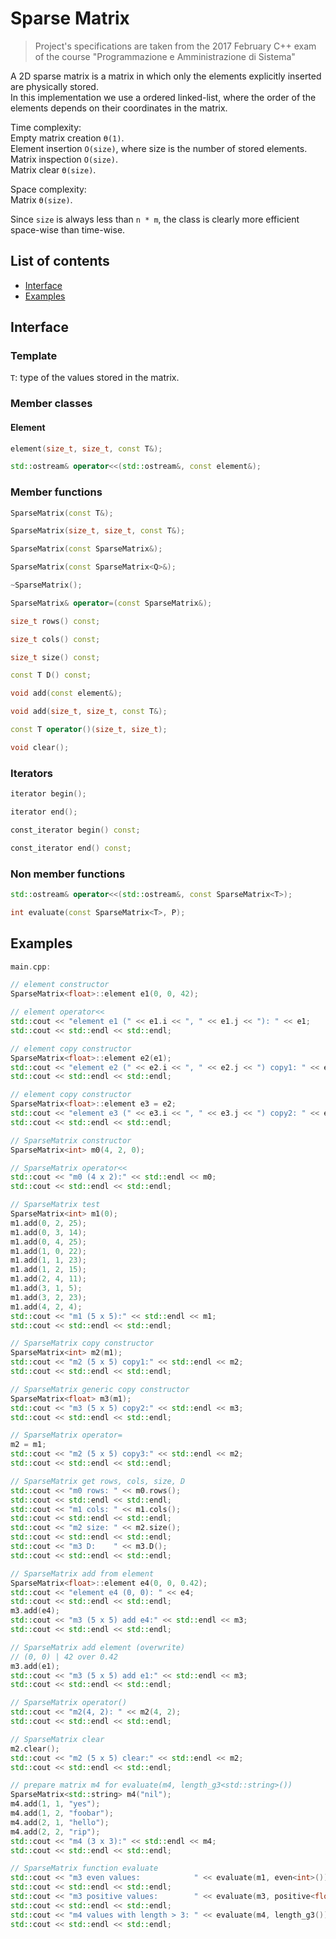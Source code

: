 # Sparse Matrix

> Project's specifications are taken from the 2017 February C++ exam of the course "Programmazione e Amministrazione di Sistema"

A 2D sparse matrix is a matrix in which only the elements explicitly inserted  are physically stored.  
In this implementation we use a ordered linked-list, where the order of the elements depends on their coordinates in the matrix.

Time complexity:  
Empty matrix creation `ϴ(1)`.  
Element insertion `O(size)`, where size is the number of stored elements.  
Matrix inspection `O(size)`.  
Matrix clear `ϴ(size)`.

Space complexity:  
Matrix `ϴ(size)`.

Since `size` is always less than `n * m`, the class is clearly more efficient space-wise than time-wise.

## List of contents
 
- [Interface](#interface)
- [Examples](#examples)

## Interface

### Template

`T`: type of the values stored in the matrix.

### Member classes

#### Element

```cpp
element(size_t, size_t, const T&);

std::ostream& operator<<(std::ostream&, const element&);
```

### Member functions

```cpp
SparseMatrix(const T&);

SparseMatrix(size_t, size_t, const T&);

SparseMatrix(const SparseMatrix&);

SparseMatrix(const SparseMatrix<Q>&);

~SparseMatrix();

SparseMatrix& operator=(const SparseMatrix&);

size_t rows() const;

size_t cols() const;

size_t size() const;

const T D() const;

void add(const element&);

void add(size_t, size_t, const T&);

const T operator()(size_t, size_t);

void clear();
```

### Iterators

```cpp
iterator begin();

iterator end();

const_iterator begin() const;

const_iterator end() const;
```

### Non member functions

```cpp
std::ostream& operator<<(std::ostream&, const SparseMatrix<T>);

int evaluate(const SparseMatrix<T>, P);
```

## Examples

```cpp
main.cpp:

// element constructor
SparseMatrix<float>::element e1(0, 0, 42);

// element operator<<
std::cout << "element e1 (" << e1.i << ", " << e1.j << "): " << e1;
std::cout << std::endl << std::endl;

// element copy constructor
SparseMatrix<float>::element e2(e1);
std::cout << "element e2 (" << e2.i << ", " << e2.j << ") copy1: " << e2;
std::cout << std::endl << std::endl;

// element copy constructor
SparseMatrix<float>::element e3 = e2;
std::cout << "element e3 (" << e3.i << ", " << e3.j << ") copy2: " << e3;
std::cout << std::endl << std::endl;

// SparseMatrix constructor
SparseMatrix<int> m0(4, 2, 0);

// SparseMatrix operator<<
std::cout << "m0 (4 x 2):" << std::endl << m0;
std::cout << std::endl << std::endl;

// SparseMatrix test
SparseMatrix<int> m1(0);
m1.add(0, 2, 25);
m1.add(0, 3, 14);
m1.add(0, 4, 25);
m1.add(1, 0, 22);
m1.add(1, 1, 23);
m1.add(1, 2, 15);
m1.add(2, 4, 11);
m1.add(3, 1, 5);
m1.add(3, 2, 23);
m1.add(4, 2, 4);
std::cout << "m1 (5 x 5):" << std::endl << m1;
std::cout << std::endl << std::endl;

// SparseMatrix copy constructor
SparseMatrix<int> m2(m1);
std::cout << "m2 (5 x 5) copy1:" << std::endl << m2;
std::cout << std::endl << std::endl;

// SparseMatrix generic copy constructor
SparseMatrix<float> m3(m1);
std::cout << "m3 (5 x 5) copy2:" << std::endl << m3;
std::cout << std::endl << std::endl;

// SparseMatrix operator=
m2 = m1;
std::cout << "m2 (5 x 5) copy3:" << std::endl << m2;
std::cout << std::endl << std::endl;

// SparseMatrix get rows, cols, size, D
std::cout << "m0 rows: " << m0.rows();
std::cout << std::endl << std::endl;
std::cout << "m1 cols: " << m1.cols();
std::cout << std::endl << std::endl;
std::cout << "m2 size: " << m2.size();
std::cout << std::endl << std::endl;
std::cout << "m3 D:    " << m3.D();
std::cout << std::endl << std::endl;

// SparseMatrix add from element
SparseMatrix<float>::element e4(0, 0, 0.42);
std::cout << "element e4 (0, 0): " << e4;
std::cout << std::endl << std::endl;
m3.add(e4);
std::cout << "m3 (5 x 5) add e4:" << std::endl << m3;
std::cout << std::endl << std::endl;

// SparseMatrix add element (overwrite)
// (0, 0) | 42 over 0.42
m3.add(e1);
std::cout << "m3 (5 x 5) add e1:" << std::endl << m3;
std::cout << std::endl << std::endl;

// SparseMatrix operator()
std::cout << "m2(4, 2): " << m2(4, 2);
std::cout << std::endl << std::endl;

// SparseMatrix clear
m2.clear();
std::cout << "m2 (5 x 5) clear:" << std::endl << m2;
std::cout << std::endl << std::endl;

// prepare matrix m4 for evaluate(m4, length_g3<std::string>())
SparseMatrix<std::string> m4("nil");
m4.add(1, 1, "yes");
m4.add(1, 2, "foobar");
m4.add(2, 1, "hello");
m4.add(2, 2, "rip");
std::cout << "m4 (3 x 3):" << std::endl << m4;
std::cout << std::endl << std::endl;

// SparseMatrix function evaluate
std::cout << "m3 even values:            " << evaluate(m1, even<int>());
std::cout << std::endl << std::endl;
std::cout << "m3 positive values:        " << evaluate(m3, positive<float>());
std::cout << std::endl << std::endl;
std::cout << "m4 values with length > 3: " << evaluate(m4, length_g3());
std::cout << std::endl << std::endl;
```
